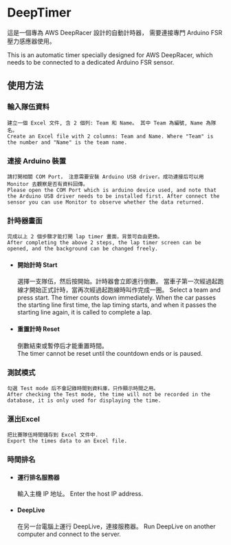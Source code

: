 # DeepTimer

這是一個專為 AWS DeepRacer 設計的自動計時器， 需要連接專門 Arduino FSR 壓力感應器使用。

This is an automatic timer specially designed for AWS DeepRacer, which needs to be connected to a dedicated Arduino FSR sensor.
 
## 使用方法

### 輸入隊伍資料
    建立一個 Excel 文件, 含 2 個列: Team 和 Name。 其中 Team 為編號, Name 為隊名。
    Create an Excel file with 2 columns: Team and Name. Where "Team" is the number and "Name" is the team name.

### 連接 Arduino 裝置
    請打開相關 COM Port， 注意需要安裝 Arduino USB driver。成功連接后可以用 Monitor 去觀察是否有資料回傳。
    Please open the COM Port which is arduino device used, and note that the Arduino USB driver needs to be installed first. After connect the sensor you can use Monitor to observe whether the data returned.

### 計時器畫面
    完成以上 2 個步驟才能打開 lap timer 畫面，背景可自由更換。
    After completing the above 2 steps, the lap timer screen can be opened, and the background can be changed freely.
 
- #### 開始計時 Start
    選擇一支隊伍，然后按開始。計時器會立即進行倒數。 當車子第一次經過起跑線才開始正式計時，當再次經過起跑線時叫作完成一圈。
    Select a team and press start. The timer counts down immediately. When the car passes the starting line first time, the lap timing starts, and when it passes the starting line again, it is called to complete a lap.

- #### 重置計時 Reset
    倒數結束或暫停后才能重置時間。  
    The timer cannot be reset until the countdown ends or is paused.
    
### 測試模式
    勾選 Test mode 后不會記錄時間到資料庫，只作顯示時間之用。
    After checking the Test mode, the time will not be recorded in the database, it is only used for displaying the time.

### 滙出Excel
    把比賽隊伍時間儲存到 Excel 文件中.
    Export the times data to an Excel file.

### 時間排名
- #### 運行排名服務器
    輸入主機 IP 地址。
    Enter the host IP address.
    
- #### DeepLive
    在另一台電腦上運行 DeepLive，連接服務器。
    Run DeepLive on another computer and connect to the server.
